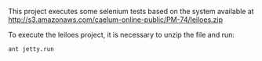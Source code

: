 This project executes some selenium tests based on the system available at http://s3.amazonaws.com/caelum-online-public/PM-74/leiloes.zip

To execute the leiloes project, it is necessary to unzip the file and run:

```
ant jetty.run
```